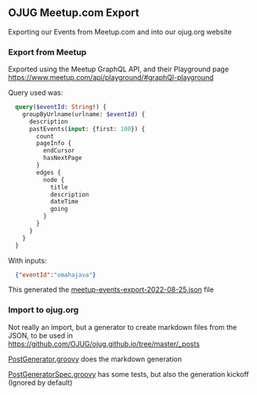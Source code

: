 ## OJUG Meetup.com Export

Exporting our Events from Meetup.com and into our ojug.org website

### Export from Meetup

Exported using the Meetup GraphQL API, and their Playground page https://www.meetup.com/api/playground/#graphQl-playground

Query used was:
```graphql
  query($eventId: String!) {
    groupByUrlname(urlname: $eventId) {
      description
      pastEvents(input: {first: 100}) {
        count
        pageInfo {
          endCursor
          hasNextPage
        }
        edges {
          node {
            title
            description
            dateTime
            going
          }
        }
      }
    }
  }
```
With inputs:
```json
  {"eventId":"omahajava"}
```

This generated the [meetup-events-export-2022-08-25.json](src/meetup-events-export-2022-08-25.json) file

### Import to ojug.org

Not really an import, but a generator to create markdown files from the JSON, to be used in https://github.com/OJUG/ojug.github.io/tree/master/_posts

[PostGenerator.groovy](src/PostGenerator.groovy) does the markdown generation

[PostGeneratorSpec.groovy](test/PostGeneratorSpec.groovy) has some tests, but also the generation kickoff (Ignored by default)
